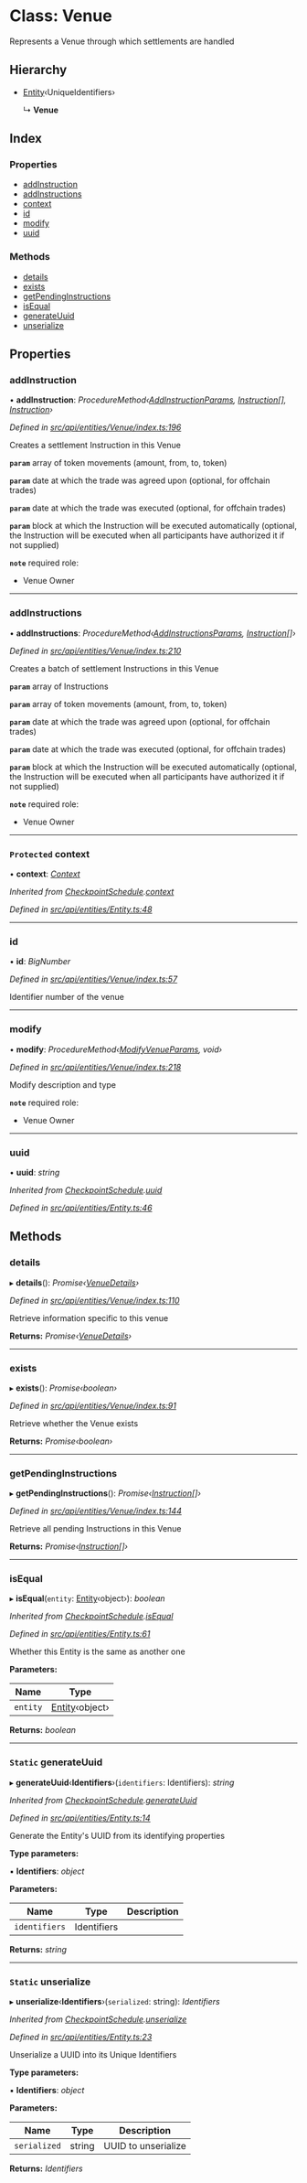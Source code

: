 # Class: Venue

Represents a Venue through which settlements are handled

## Hierarchy

* [Entity](entity.md)‹UniqueIdentifiers›

  ↳ **Venue**

## Index

### Properties

* [addInstruction](venue.md#addinstruction)
* [addInstructions](venue.md#addinstructions)
* [context](venue.md#protected-context)
* [id](venue.md#id)
* [modify](venue.md#modify)
* [uuid](venue.md#uuid)

### Methods

* [details](venue.md#details)
* [exists](venue.md#exists)
* [getPendingInstructions](venue.md#getpendinginstructions)
* [isEqual](venue.md#isequal)
* [generateUuid](venue.md#static-generateuuid)
* [unserialize](venue.md#static-unserialize)

## Properties

###  addInstruction

• **addInstruction**: *ProcedureMethod‹[AddInstructionParams](../interfaces/addinstructionparams.md), [Instruction](instruction.md)[], [Instruction](instruction.md)›*

*Defined in [src/api/entities/Venue/index.ts:196](https://github.com/PolymathNetwork/polymesh-sdk/blob/524b0225/src/api/entities/Venue/index.ts#L196)*

Creates a settlement Instruction in this Venue

**`param`** array of token movements (amount, from, to, token)

**`param`** date at which the trade was agreed upon (optional, for offchain trades)

**`param`** date at which the trade was executed (optional, for offchain trades)

**`param`** block at which the Instruction will be executed automatically (optional, the Instruction will be executed when all participants have authorized it if not supplied)

**`note`** required role:
  - Venue Owner

___

###  addInstructions

• **addInstructions**: *ProcedureMethod‹[AddInstructionsParams](../interfaces/addinstructionsparams.md), [Instruction](instruction.md)[]›*

*Defined in [src/api/entities/Venue/index.ts:210](https://github.com/PolymathNetwork/polymesh-sdk/blob/524b0225/src/api/entities/Venue/index.ts#L210)*

Creates a batch of settlement Instructions in this Venue

**`param`** array of Instructions

**`param`** array of token movements (amount, from, to, token)

**`param`** date at which the trade was agreed upon (optional, for offchain trades)

**`param`** date at which the trade was executed (optional, for offchain trades)

**`param`** block at which the Instruction will be executed automatically (optional, the Instruction will be executed when all participants have authorized it if not supplied)

**`note`** required role:
  - Venue Owner

___

### `Protected` context

• **context**: *[Context](context.md)*

*Inherited from [CheckpointSchedule](checkpointschedule.md).[context](checkpointschedule.md#protected-context)*

*Defined in [src/api/entities/Entity.ts:48](https://github.com/PolymathNetwork/polymesh-sdk/blob/524b0225/src/api/entities/Entity.ts#L48)*

___

###  id

• **id**: *BigNumber*

*Defined in [src/api/entities/Venue/index.ts:57](https://github.com/PolymathNetwork/polymesh-sdk/blob/524b0225/src/api/entities/Venue/index.ts#L57)*

Identifier number of the venue

___

###  modify

• **modify**: *ProcedureMethod‹[ModifyVenueParams](../globals.md#modifyvenueparams), void›*

*Defined in [src/api/entities/Venue/index.ts:218](https://github.com/PolymathNetwork/polymesh-sdk/blob/524b0225/src/api/entities/Venue/index.ts#L218)*

Modify description and type

**`note`** required role:
  - Venue Owner

___

###  uuid

• **uuid**: *string*

*Inherited from [CheckpointSchedule](checkpointschedule.md).[uuid](checkpointschedule.md#uuid)*

*Defined in [src/api/entities/Entity.ts:46](https://github.com/PolymathNetwork/polymesh-sdk/blob/524b0225/src/api/entities/Entity.ts#L46)*

## Methods

###  details

▸ **details**(): *Promise‹[VenueDetails](../interfaces/venuedetails.md)›*

*Defined in [src/api/entities/Venue/index.ts:110](https://github.com/PolymathNetwork/polymesh-sdk/blob/524b0225/src/api/entities/Venue/index.ts#L110)*

Retrieve information specific to this venue

**Returns:** *Promise‹[VenueDetails](../interfaces/venuedetails.md)›*

___

###  exists

▸ **exists**(): *Promise‹boolean›*

*Defined in [src/api/entities/Venue/index.ts:91](https://github.com/PolymathNetwork/polymesh-sdk/blob/524b0225/src/api/entities/Venue/index.ts#L91)*

Retrieve whether the Venue exists

**Returns:** *Promise‹boolean›*

___

###  getPendingInstructions

▸ **getPendingInstructions**(): *Promise‹[Instruction](instruction.md)[]›*

*Defined in [src/api/entities/Venue/index.ts:144](https://github.com/PolymathNetwork/polymesh-sdk/blob/524b0225/src/api/entities/Venue/index.ts#L144)*

Retrieve all pending Instructions in this Venue

**Returns:** *Promise‹[Instruction](instruction.md)[]›*

___

###  isEqual

▸ **isEqual**(`entity`: [Entity](entity.md)‹object›): *boolean*

*Inherited from [CheckpointSchedule](checkpointschedule.md).[isEqual](checkpointschedule.md#isequal)*

*Defined in [src/api/entities/Entity.ts:61](https://github.com/PolymathNetwork/polymesh-sdk/blob/524b0225/src/api/entities/Entity.ts#L61)*

Whether this Entity is the same as another one

**Parameters:**

Name | Type |
------ | ------ |
`entity` | [Entity](entity.md)‹object› |

**Returns:** *boolean*

___

### `Static` generateUuid

▸ **generateUuid**‹**Identifiers**›(`identifiers`: Identifiers): *string*

*Inherited from [CheckpointSchedule](checkpointschedule.md).[generateUuid](checkpointschedule.md#static-generateuuid)*

*Defined in [src/api/entities/Entity.ts:14](https://github.com/PolymathNetwork/polymesh-sdk/blob/524b0225/src/api/entities/Entity.ts#L14)*

Generate the Entity's UUID from its identifying properties

**Type parameters:**

▪ **Identifiers**: *object*

**Parameters:**

Name | Type | Description |
------ | ------ | ------ |
`identifiers` | Identifiers |   |

**Returns:** *string*

___

### `Static` unserialize

▸ **unserialize**‹**Identifiers**›(`serialized`: string): *Identifiers*

*Inherited from [CheckpointSchedule](checkpointschedule.md).[unserialize](checkpointschedule.md#static-unserialize)*

*Defined in [src/api/entities/Entity.ts:23](https://github.com/PolymathNetwork/polymesh-sdk/blob/524b0225/src/api/entities/Entity.ts#L23)*

Unserialize a UUID into its Unique Identifiers

**Type parameters:**

▪ **Identifiers**: *object*

**Parameters:**

Name | Type | Description |
------ | ------ | ------ |
`serialized` | string | UUID to unserialize  |

**Returns:** *Identifiers*
